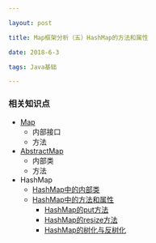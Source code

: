 ```yaml
---

layout: post

title: Map框架分析（五）HashMap的方法和属性

date: 2018-6-3

tags: Java基础

---
```


### 相关知识点
- [Map](http://www.heshengbang.tech/2018/06/Map框架分析-二-Map接口分析/)
	- 内部接口
	- 方法
- [AbstractMap](http://www.heshengbang.tech/2018/06/Map框架分析-三-AbstractMap抽象类分析/)
	- 内部类
	- 方法
- HashMap
	- [HashMap中的内部类](http://www.heshengbang.tech/2018/06/Map框架分析-四-HashMap的内部类/)
	- [HashMap中的方法和属性](http://www.heshengbang.tech/2018/06/Map框架分析-五-HashMap的方法和属性/)
		- [HashMap的put方法](http://www.heshengbang.tech/2018/06/Map框架分析-六-HashMap的put方法/)
		- [HashMap的resize方法](http://www.heshengbang.tech/2018/06/Map框架分析-七-HashMap的resize方法/)
		- [HashMap的树化与反树化](http://www.heshengbang.tech/2018/06/Map框架分析-八-HashMap的树化与反树化/)